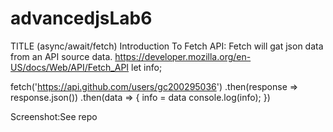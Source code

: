 # advancedjsLab6
TITLE (async/await/fetch)
Introduction To Fetch API: Fetch will gat json data from an API source data.
https://developer.mozilla.org/en-US/docs/Web/API/Fetch_API
let info;


fetch('https://api.github.com/users/gc200295036')
.then(response => response.json())
.then(data => {
info = data
console.log(info);
})

Screenshot:See repo
